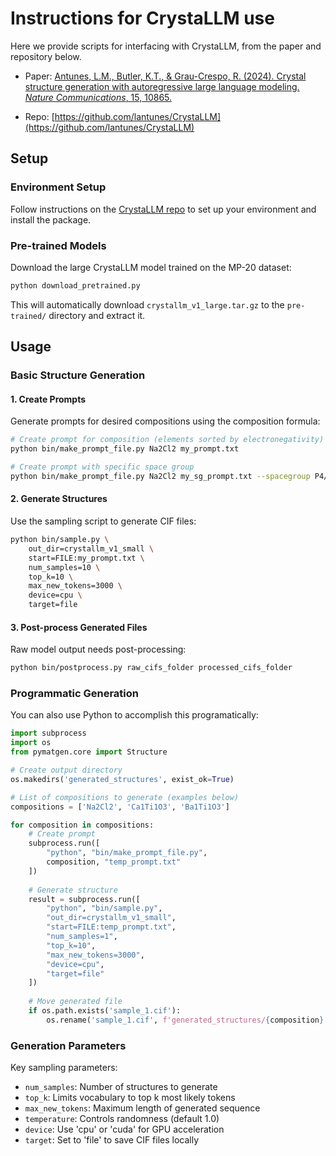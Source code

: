 # Instructions for CrystaLLM use

Here we provide scripts for interfacing with CrystaLLM, from the paper and repository below.

* Paper: [Antunes, L.M., Butler, K.T., & Grau-Crespo, R. (2024). Crystal structure generation with autoregressive large language modeling. *Nature Communications*, 15, 10865.](https://www.nature.com/articles/s41467-024-54639-7)

* Repo: [https://github.com/lantunes/CrystaLLM](https://github.com/lantunes/CrystaLLM)

## Setup

### Environment Setup

Follow instructions on the [CrystaLLM repo](https://github.com/lantunes/CrystaLLM) to set up your environment and install the package.

### Pre-trained Models

Download the large CrystaLLM model trained on the MP-20 dataset:

```bash
python download_pretrained.py
```

This will automatically download `crystallm_v1_large.tar.gz` to the `pre-trained/` directory and extract it.

## Usage

### Basic Structure Generation

#### 1. Create Prompts

Generate prompts for desired compositions using the composition formula:

```bash
# Create prompt for composition (elements sorted by electronegativity)
python bin/make_prompt_file.py Na2Cl2 my_prompt.txt

# Create prompt with specific space group
python bin/make_prompt_file.py Na2Cl2 my_sg_prompt.txt --spacegroup P4/nmm
```

#### 2. Generate Structures

Use the sampling script to generate CIF files:

```bash
python bin/sample.py \
    out_dir=crystallm_v1_small \
    start=FILE:my_prompt.txt \
    num_samples=10 \
    top_k=10 \
    max_new_tokens=3000 \
    device=cpu \
    target=file
```

#### 3. Post-process Generated Files

Raw model output needs post-processing:

```bash
python bin/postprocess.py raw_cifs_folder processed_cifs_folder
```

### Programmatic Generation

You can also use Python to accomplish this programatically:

```python
import subprocess
import os
from pymatgen.core import Structure

# Create output directory
os.makedirs('generated_structures', exist_ok=True)

# List of compositions to generate (examples below)
compositions = ['Na2Cl2', 'Ca1Ti1O3', 'Ba1Ti1O3']

for composition in compositions:
    # Create prompt
    subprocess.run([
        "python", "bin/make_prompt_file.py", 
        composition, "temp_prompt.txt"
    ])
    
    # Generate structure
    result = subprocess.run([
        "python", "bin/sample.py",
        "out_dir=crystallm_v1_small",
        "start=FILE:temp_prompt.txt",
        "num_samples=1",
        "top_k=10",
        "max_new_tokens=3000",
        "device=cpu",
        "target=file"
    ])
    
    # Move generated file
    if os.path.exists('sample_1.cif'):
        os.rename('sample_1.cif', f'generated_structures/{composition}.cif')
```

### Generation Parameters

Key sampling parameters:

- `num_samples`: Number of structures to generate
- `top_k`: Limits vocabulary to top k most likely tokens
- `max_new_tokens`: Maximum length of generated sequence
- `temperature`: Controls randomness (default 1.0)
- `device`: Use 'cpu' or 'cuda' for GPU acceleration
- `target`: Set to 'file' to save CIF files locally

